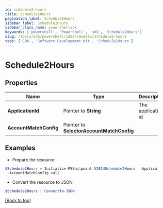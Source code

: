 ```yaml
---
id: schedule2-hours
title: Schedule2Hours
pagination_label: Schedule2Hours
sidebar_label: Schedule2Hours
sidebar_class_name: powershellsdk
keywords: ['powershell', 'PowerShell', 'sdk', 'Schedule2Hours'] 
slug: /tools/sdk/powershell/v2024/models/schedule2-hours
tags: ['SDK', 'Software Development Kit', 'Schedule2Hours']
---
```



# Schedule2Hours

## Properties

Name | Type | Description | Notes
------------ | ------------- | ------------- | -------------
**ApplicationId** |  Pointer to **String** | The application id | [optional] 
**AccountMatchConfig** |  Pointer to [**SelectorAccountMatchConfig**](selector-account-match-config) |  | [optional] 

## Examples

- Prepare the resource
```powershell
$Schedule2Hours = Initialize-PSSailpoint.V2024Schedule2Hours  -ApplicationId 2c91808874ff91550175097daaec161c&quot; `
 -AccountMatchConfig null
```

- Convert the resource to JSON
```powershell
$Schedule2Hours | ConvertTo-JSON
```


[[Back to top]](#) 

